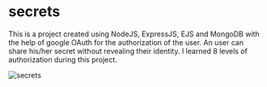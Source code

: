 # secrets

This is a project created using NodeJS, ExpressJS, EJS and MongoDB with the help of google OAuth for the authorization of the user. An user can share his/her secret without revealing their identity. I learned 8 levels of authorization during this project.

![secrets](https://user-images.githubusercontent.com/100675296/217869996-0820ecc5-bdcb-4505-b928-45cc9edf8698.png)
